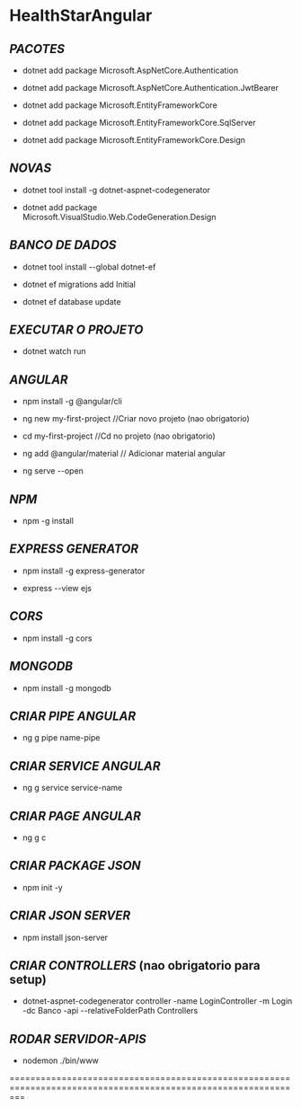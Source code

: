 # HealthStarAngular

## *PACOTES*

- dotnet add package Microsoft.AspNetCore.Authentication

- dotnet add package Microsoft.AspNetCore.Authentication.JwtBearer

- dotnet add package Microsoft.EntityFrameworkCore

- dotnet add package Microsoft.EntityFrameworkCore.SqlServer

- dotnet add package Microsoft.EntityFrameworkCore.Design

## *NOVAS*

- dotnet tool install -g dotnet-aspnet-codegenerator

- dotnet add package Microsoft.VisualStudio.Web.CodeGeneration.Design

## *BANCO DE DADOS*

- dotnet tool install --global dotnet-ef

- dotnet ef migrations add Initial

- dotnet ef database update

## *EXECUTAR O PROJETO*

- dotnet watch run

## *ANGULAR*

- npm install -g @angular/cli

- ng new my-first-project  //Criar novo projeto (nao obrigatorio)

- cd my-first-project //Cd no projeto (nao obrigatorio)

- ng add @angular/material // Adicionar material angular

- ng serve --open

## *NPM*

- npm -g install

## *EXPRESS GENERATOR*

- npm install -g express-generator

- express --view ejs

## *CORS*

- npm install -g cors

## *MONGODB*

- npm install -g mongodb 

## *CRIAR PIPE ANGULAR*

- ng g pipe name-pipe

## *CRIAR SERVICE ANGULAR*

- ng g service service-name

## *CRIAR PAGE ANGULAR*

- ng g c <nome>

## *CRIAR PACKAGE JSON*

- npm init -y

## *CRIAR JSON SERVER*

- npm install json-server

## *CRIAR CONTROLLERS* (nao obrigatorio para setup)

- dotnet-aspnet-codegenerator controller -name LoginController -m Login -dc Banco -api --relativeFolderPath Controllers

## *RODAR SERVIDOR-APIS*

- nodemon ./bin/www

===============================================================================================================